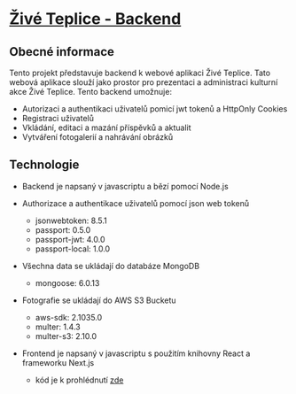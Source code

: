 # [Živé Teplice - Backend](https://zive-teplice-frontend.vercel.app/)

## Obecné informace
Tento projekt představuje backend k webové aplikaci Živé Teplice. Tato webová aplikace slouží jako prostor pro prezentaci a administraci kulturní akce Živé Teplice. Tento backend umožnuje:

  - Autorizaci a authentikaci uživatelů pomicí jwt tokenů a HttpOnly Cookies
  - Registraci uživatelů
  - Vkládání, editaci a mazání příspěvků a aktualit
  - Vytváření fotogalerií a nahrávání obrázků
  
## Technologie
  - Backend je napsaný v javascriptu a bězí pomocí Node.js
  
  - Authorizace a authentikace uživatelů pomocí json web tokenů  
    - jsonwebtoken: 8.5.1
    - passport: 0.5.0
    - passport-jwt: 4.0.0
    - passport-local: 1.0.0
    
  - Všechna data se ukládají do databáze MongoDB  
    - mongoose: 6.0.13
    
  - Fotografie se ukládají do AWS S3 Bucketu
    - aws-sdk: 2.1035.0
    - multer: 1.4.3
    - multer-s3: 2.10.0
    
  - Frontend je napsaný v javascriptu s použitím knihovny React a frameworku Next.js
    - kód je k prohlédnutí [zde](https://github.com/fialajiri/zive-teplice-frontend)
  

